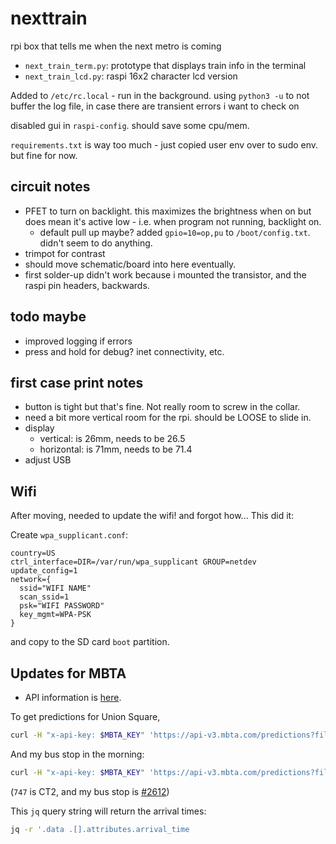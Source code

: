 # nexttrain
rpi box that tells me when the next metro is coming

- `next_train_term.py`: prototype that displays train info in the terminal
- `next_train_lcd.py`: raspi 16x2 character lcd version

Added to `/etc/rc.local` - run in the background. using `python3 -u` to not buffer the log file, in case there are transient errors i want to check on

disabled gui in `raspi-config`. should save some cpu/mem.

`requirements.txt` is way too much - just copied user env over to sudo env. but fine for now.

## circuit notes
- PFET to turn on backlight. this maximizes the brightness when on but does mean it's active low - i.e. when program not running, backlight on.
    - default pull up maybe? added `gpio=10=op,pu` to `/boot/config.txt`. didn't seem to do anything.
- trimpot for contrast
- should move schematic/board into here eventually.
- first solder-up didn't work because i mounted the transistor, and the raspi pin headers, backwards.

## todo maybe
- improved logging if errors
- press and hold for debug? inet connectivity, etc.

## first case print notes
- button is tight but that's fine. Not really room to screw in the collar.
- need a bit more vertical room for the rpi. should be LOOSE to slide in.
- display
    - vertical: is 26mm, needs to be 26.5
    - horizontal: is 71mm, needs to be 71.4
- adjust USB

## Wifi
After moving, needed to update the wifi! and forgot how... This did it:

Create `wpa_supplicant.conf`:

```
country=US
ctrl_interface=DIR=/var/run/wpa_supplicant GROUP=netdev
update_config=1
network={
  ssid="WIFI NAME"
  scan_ssid=1
  psk="WIFI PASSWORD"
  key_mgmt=WPA-PSK
}
```

and copy to the SD card `boot` partition.

## Updates for MBTA

- API information is [here](https://api-v3.mbta.com/).

To get predictions for Union Square,

```sh
curl -H "x-api-key: $MBTA_KEY" 'https://api-v3.mbta.com/predictions?filter%5Bstop%5D=place-unsqu' | jq
```

And my bus stop in the morning:
```sh
curl -H "x-api-key: $MBTA_KEY" 'https://api-v3.mbta.com/predictions?filter%5Bstop%5D=2612&filter%5Broute%5D=747' | jq
```

(`747` is CT2, and my bus stop is [#2612](https://www.mbta.com/stops/2612))

This `jq` query string will return the arrival times:
```sh
jq -r '.data .[].attributes.arrival_time
```